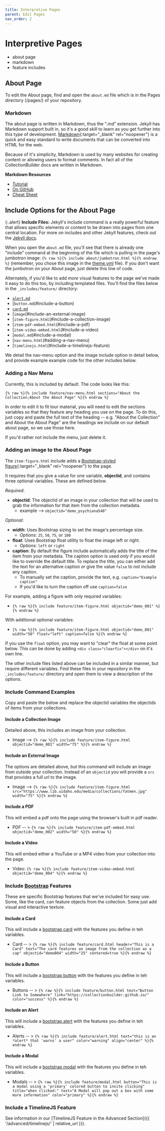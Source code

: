 ```yaml
---
title: Interpretive Pages
parent: Edit Pages
nav_order: 2
---
```


# Interpretive Pages

- about page
- markdown
- feature includes

## About Page

To edit the About page, find and open the `about.md` file which is in the Pages directory (/pages/) of your repository. 

### Markdown

The about page is written in Markdown, thus the ".md" extension. Jekyll has Markdown support built in, so it's a good skill to learn as you get further into this type of development. 
[Markdown](https://daringfireball.net/projects/markdown/syntax){:target="_blank" rel="noopener"} is a quick and easy standard to write documents that can be converted into HTML for the web. 

Because of it's simplicity, Markdown is used by many websites for creating content or allowing users to format comments.
In fact all of the CollectionBuilder docs are written in Markdown. 

**Markdown Resources**
- [Tutorial](https://commonmark.org/help/tutorial/)
- [On GitHub](https://help.github.com/en/github/writing-on-github/basic-writing-and-formatting-syntax)
- [Cheat Sheet](https://github.com/adam-p/markdown-here/wiki/Markdown-Cheatsheet)


## Include Options for the About Page

{:.alert}
**Include Files:** Jekyll's include command is a really powerful feature that allows specific elements or content to be drawn into pages from one central location. For more on includes and other Jekyll features, check out the [Jekyll docs](https://jekyllrb.com/docs/).

When you open the `about.md` file, you'll see that there is already one "include" command at the beginning of the file which is pulling in the page's jumbotron image: `{% raw %}{% include about/jumbotron.html %}{% endraw %}` (remember, you chose this image in the [theme.yml](theme.html#about) file). If you don't want the jumbotron on your About page, just delete this line of code.

Alternately, if you'd like to add *more* visual features to the page we've made it easy to do this too, by including templated files.
You'll find the files below in the `_includes/feature/` directory:

- [`alert.md`](#include-an-alert)
- [`button.md`(#include-a-button)
- [`card.md`](#include-a-card)
- [`image`(#include-an-external-image)
- [`item-figure.html`(#include-a-collection-image)
- [`item-pdf-embed.html`(#include-a-pdf)
- [`item-video-embed.html`(#include-a-video)
- [`modal.md`(#include-a-modal)
- [`nav-menu.html`(#adding-a-nav-menu)
- [`timelinejs.html`(#include-a-timelinejs-feature)

We detail the nav-menu option and the image include option in detail below, and provide example example code for the other includes below. 

### Adding a Nav Menu

Currently, this is included by default. The code looks like this: 

`{% raw %}{% include feature/nav-menu.html sections="About the Collection;About the About Page" %}{% endraw %}`

In order to edit it to fit tour material, you will need to edit the sections variables so that they feature any heading you use on the page. To do this, just copy and paste the full text of the heading -- e.g. "About the Collection" and About the About Page" are the headings we include on our default about page, so we use those here. 

If you'd rather not include the menu, just delete it. 


### Adding an image to the About Page

The `item-figure.html` include adds a [Bootstrap-styled figure](https://getbootstrap.com/docs/4.4/content/figures/){:target="_blank" rel="noopener"} to the page.

It requires that you give a value for one variable, **objectid**, and contains three optional variables. 
These are defined below.

*Required*:

- **objectid**: The objectid of an image in your collection that will be used to grab the information for that item from the collection metadata. 
    - example --> `objectid="demo_psychiana548"`

*Optional*:
- **width**: Uses Bootstrap sizing to set the image's percentage size.
    - *Options*: `25`, `50`, `75`, or `100`
- **float**: Uses Bootstrap float utility to float the image left or right. 
    - *Options*: `left` or `right`
- **caption**: By default the figure include automatically adds the title of the item from your metadata. The caption option is used *only* if you would like to override the default title. To replace the title, you can either add the text for an alternative caption *or* give the value `false` to not include any caption.
    - To manually set the caption, provide the text, e.g. `caption="Example caption"`
    - If you'd like to turn the caption off use `caption=false`

For example, adding a figure with only required variables:
- `{% raw %}{% include feature/item-figure.html objectid="demo_001" %}{% endraw %}`

With additional optional variables:
- `{% raw %}{% include feature/item-figure.html objectid="demo_001" width="50" float="left" caption=false %}{% endraw %}`

If you use the `float` option, you may want to "clear" the float at some point below. 
This can be done by adding `<div class="clearfix"></div>` on it's own line.

The other include files listed above can be included in a similar manner, but require different variables. Find these files in your repository in the `_includes/feature/` directory and open them to view a description of the options. 


### Include Command Examples

Copy and paste the below and replace the objectid variables the objectids of items from your collections. 

#### Include a Collection Image

Detailed above, this includes an image from your collection.

- Image --> `{% raw %}{% include feature/item-figure.html objectid="demo_001" width="75" %}{% endraw %}`

#### Include an External Image

The options are detailed above, but this command will include an image from outside your collection. Instead of an `objectid` you will provide a `src` that provides a full url to the image.

- Image --> `{% raw %}{% include feature/item-figure.html src="https://www.lib.uidaho.edu/media/collections/fatmen.jpg" width="75" %}{% endraw %}`

#### Include a PDF

This will embed a pdf onto the page using the browser's built in pdf reader. 

- PDF -- > `{% raw %}{% include feature/item-pdf-embed.html objectid="demo_002" width="50" %}{% endraw %}`

#### Include a Video

This will embed either a YouTube or a MP4 video from your collection into the page. 

- Video: `{% raw %}{% include feature/item-video-embed.html objectid="demo_004" %}{% endraw %}`

### Include [Bootstrap](https://getbootstrap.com/) Features

These are specific Bootstrap features that we've included for easy use. Some, like the card, can feature objects from the collection. Some just add visual and interactive texture. 

#### Include a Card

This will include a [bootstrap card](https://getbootstrap.com/docs/4.0/components/card/) with the features you define in teh variables. 

- Card -- > `{% raw %}{% include feature/card.html header="This is a Card" text="The card features an image from the collection as a cap" objectid="demo004" width="25" centered=true %}{% endraw %}`


#### Include a Button 

This will include a [bootstrap button](https://getbootstrap.com/docs/4.0/components/buttons/) with the features you define in teh variables. 

- Buttons -- > `{% raw %}{% include feature/button.html text="Button Link to Somewhere" link="https://collectionbuilder.github.io/" color="success" %}{% endraw %}`

#### Include an Alert

This will include a [bootstrap alert](https://getbootstrap.com/docs/4.0/components/alerts/) with the features you define in teh variables. 

- Alerts -- > `{% raw %}{% include feature/alert.html text="this is an *alert* that 'warns' a user" color="warning" align="center" %}{% endraw %}`

#### Include a Modal

This will include a [bootstrap modal](https://getbootstrap.com/docs/4.0/components/modal/) with the features you define in teh variables. 

- Modals -- > `{% raw %}{% include feature/modal.html button="This is a modal using a 'primary' colored button to invite clicking" title="when clicked:" text="A Modal will pop out a box with some more information" color="primary" %}{% endraw %}`

### Include a TimelineJS Feature

See information in our [TimelineJS Feature in the Advanced Section]({{ '/advanced/timelinejs/' | relative_url }}).